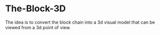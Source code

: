 # The-Block-3D
The idea is to convert the block chain into a 3d visual model that can be viewed from a 3d point of view.
